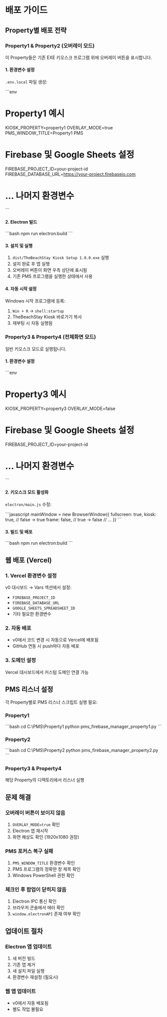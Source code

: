 # 배포 가이드

## Property별 배포 전략

### Property1 & Property2 (오버레이 모드)

이 Property들은 기존 EXE 키오스크 프로그램 위에 오버레이 버튼을 표시합니다.

#### 1. 환경변수 설정

`.env.local` 파일 생성:

\`\`\`env
# Property1 예시
KIOSK_PROPERTY=property1
OVERLAY_MODE=true
PMS_WINDOW_TITLE=Property1 PMS

# Firebase 및 Google Sheets 설정
FIREBASE_PROJECT_ID=your-project-id
FIREBASE_DATABASE_URL=https://your-project.firebaseio.com
# ... 나머지 환경변수
\`\`\`

#### 2. Electron 빌드

\`\`\`bash
npm run electron:build
\`\`\`

#### 3. 설치 및 실행

1. `dist/TheBeachStay Kiosk Setup 1.0.0.exe` 실행
2. 설치 완료 후 앱 실행
3. 오버레이 버튼이 화면 우측 상단에 표시됨
4. 기존 PMS 프로그램을 실행한 상태에서 사용

#### 4. 자동 시작 설정

Windows 시작 프로그램에 등록:

1. `Win + R` → `shell:startup`
2. TheBeachStay Kiosk 바로가기 복사
3. 재부팅 시 자동 실행됨

### Property3 & Property4 (전체화면 모드)

일반 키오스크 모드로 실행됩니다.

#### 1. 환경변수 설정

\`\`\`env
# Property3 예시
KIOSK_PROPERTY=property3
OVERLAY_MODE=false

# Firebase 및 Google Sheets 설정
FIREBASE_PROJECT_ID=your-project-id
# ... 나머지 환경변수
\`\`\`

#### 2. 키오스크 모드 활성화

`electron/main.js` 수정:

\`\`\`javascript
mainWindow = new BrowserWindow({
  fullscreen: true,
  kiosk: true,      // false → true
  frame: false,     // true → false
  // ...
})
\`\`\`

#### 3. 빌드 및 배포

\`\`\`bash
npm run electron:build
\`\`\`

## 웹 배포 (Vercel)

### 1. Vercel 환경변수 설정

v0 대시보드 → Vars 섹션에서 설정:

- `FIREBASE_PROJECT_ID`
- `FIREBASE_DATABASE_URL`
- `GOOGLE_SHEETS_SPREADSHEET_ID`
- 기타 필요한 환경변수

### 2. 자동 배포

- v0에서 코드 변경 시 자동으로 Vercel에 배포됨
- GitHub 연동 시 push마다 자동 배포

### 3. 도메인 설정

Vercel 대시보드에서 커스텀 도메인 연결 가능

## PMS 리스너 설정

각 Property별로 PMS 리스너 스크립트 실행 필요:

### Property1

\`\`\`bash
cd C:\PMS\Property1
python pms_firebase_manager_property1.py
\`\`\`

### Property2

\`\`\`bash
cd C:\PMS\Property2
python pms_firebase_manager_property2.py
\`\`\`

### Property3 & Property4

해당 Property의 디렉토리에서 리스너 실행

## 문제 해결

### 오버레이 버튼이 보이지 않음

1. `OVERLAY_MODE=true` 확인
2. Electron 앱 재시작
3. 화면 해상도 확인 (1920x1080 권장)

### PMS 포커스 복구 실패

1. `PMS_WINDOW_TITLE` 환경변수 확인
2. PMS 프로그램의 정확한 창 제목 확인
3. Windows PowerShell 권한 확인

### 체크인 후 팝업이 닫히지 않음

1. Electron IPC 통신 확인
2. 브라우저 콘솔에서 에러 확인
3. `window.electronAPI` 존재 여부 확인

## 업데이트 절차

### Electron 앱 업데이트

1. 새 버전 빌드
2. 기존 앱 제거
3. 새 설치 파일 실행
4. 환경변수 재설정 (필요시)

### 웹 앱 업데이트

- v0에서 자동 배포됨
- 별도 작업 불필요
